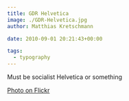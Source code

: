```yaml
---
title: GDR Helvetica
image: ./GDR-Helvetica.jpg
author: Matthias Kretschmann

date: 2010-09-01 20:21:43+00:00

tags:
  - typography
---
```


Must be socialist Helvetica or something

[Photo on Flickr](http://www.flickr.com/photos/krema/4949302781)
